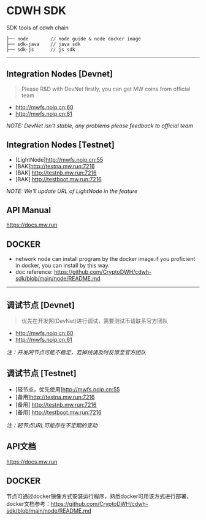 # CDWH SDK
SDK tools of cdwh chain

```
├── node        // node guide & node docker image
├── sdk-java    // java sdk 
├── sdk-js      // js sdk

```

--- 

## Integration Nodes [Devnet]
> Please R&D with DevNet firstly, you can get MW coins from official team  
- http://mwfs.noip.cn:60
- http://mwfs.noip.cn:61

*NOTE: DevNet isn't stable, any problems please feedback to official team*

## Integration Nodes [Testnet]
- [LightNode]http://mwfs.noip.cn:55
- [BAK]http://testna.mw.run:7216
- [BAK] http://testnb.mw.run:7216
- [BAK] http://testboot.mw.run:7216

*NOTE: We'll update URL of LightNode in the feature*

## API Manual
https://docs.mw.run

## DOCKER
- network node can install program by the docker image.if you proficient in docker, you can install by this way.
- doc reference: https://github.com/CryptoDWH/cdwh-sdk/blob/main/node/README.md

---

## 调试节点 [Devnet]
> 优先在开发网(DevNet)进行调试，需要测试币请联系官方团队

- http://mwfs.noip.cn:60
- http://mwfs.noip.cn:61

*注：开发网节点可能不稳定，若掉线请及时反馈至官方团队*

## 调试节点 [Testnet]
- [轻节点，优先使用]http://mwfs.noip.cn:55
- [备用]http://testna.mw.run:7216
- [备用] http://testnb.mw.run:7216
- [备用] http://testboot.mw.run:7216

*注：轻节点URL可能存在不定期的变动*

## API文档
https://docs.mw.run

## DOCKER
节点可通过docker镜像方式安装运行程序，熟悉docker可用该方式进行部署，docker文档参考：https://github.com/CryptoDWH/cdwh-sdk/blob/main/node/README.md